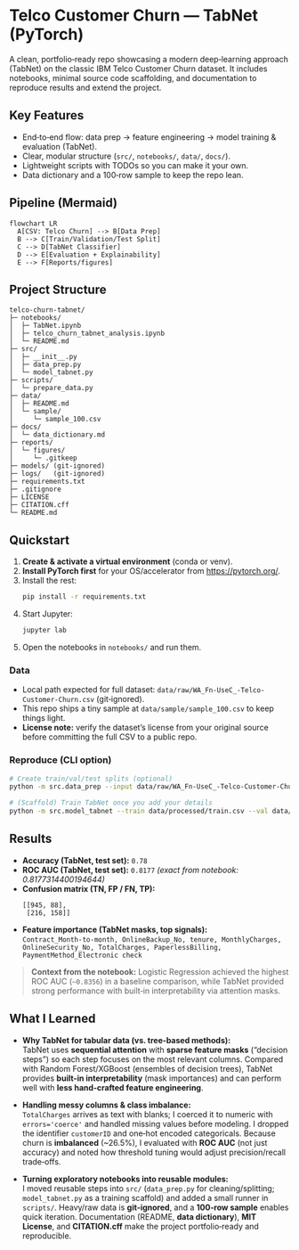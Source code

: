 # Telco Customer Churn — TabNet (PyTorch)

A clean, portfolio‑ready repo showcasing a modern deep‑learning approach (TabNet) on the classic IBM Telco Customer Churn dataset. It includes notebooks, minimal source code scaffolding, and documentation to reproduce results and extend the project.

## Key Features
- End‑to‑end flow: data prep → feature engineering → model training & evaluation (TabNet).
- Clear, modular structure (`src/`, `notebooks/`, `data/`, `docs/`).
- Lightweight scripts with TODOs so you can make it your own.
- Data dictionary and a 100‑row sample to keep the repo lean.

## Pipeline (Mermaid)
```mermaid
flowchart LR
  A[CSV: Telco Churn] --> B[Data Prep]
  B --> C[Train/Validation/Test Split]
  C --> D[TabNet Classifier]
  D --> E[Evaluation + Explainability]
  E --> F[Reports/figures]
```

## Project Structure
```
telco-churn-tabnet/
├─ notebooks/
│  ├─ TabNet.ipynb
│  ├─ telco_churn_tabnet_analysis.ipynb
│  └─ README.md
├─ src/
│  ├─ __init__.py
│  ├─ data_prep.py
│  └─ model_tabnet.py
├─ scripts/
│  └─ prepare_data.py
├─ data/
│  ├─ README.md
│  └─ sample/
│     └─ sample_100.csv
├─ docs/
│  └─ data_dictionary.md
├─ reports/
│  └─ figures/
│     └─ .gitkeep
├─ models/ (git-ignored)
├─ logs/   (git-ignored)
├─ requirements.txt
├─ .gitignore
├─ LICENSE
├─ CITATION.cff
└─ README.md
```

## Quickstart

1. **Create & activate a virtual environment** (conda or venv).
2. **Install PyTorch first** for your OS/accelerator from https://pytorch.org/.
3. Install the rest:
   ```bash
   pip install -r requirements.txt
   ```
4. Start Jupyter:
   ```bash
   jupyter lab
   ```
5. Open the notebooks in `notebooks/` and run them.

### Data
- Local path expected for full dataset: `data/raw/WA_Fn-UseC_-Telco-Customer-Churn.csv` (git‑ignored).
- This repo ships a tiny sample at `data/sample/sample_100.csv` to keep things light.
- **License note:** verify the dataset’s license from your original source before committing the full CSV to a public repo.

### Reproduce (CLI option)
```bash
# Create train/val/test splits (optional)
python -m src.data_prep --input data/raw/WA_Fn-UseC_-Telco-Customer-Churn.csv --outdir data/processed

# (Scaffold) Train TabNet once you add your details
python -m src.model_tabnet --train data/processed/train.csv --val data/processed/val.csv --target Churn
```

## Results

- **Accuracy (TabNet, test set):** `0.78`
- **ROC AUC (TabNet, test set):** `0.8177`  _(exact from notebook: 0.8177314400194644)_
- **Confusion matrix (TN, FP / FN, TP):**
  ```
  [[945, 88],
   [216, 158]]
  ```
- **Feature importance (TabNet masks, top signals):**  
  `Contract_Month-to-month, OnlineBackup_No, tenure, MonthlyCharges, OnlineSecurity_No, TotalCharges, PaperlessBilling, PaymentMethod_Electronic check`

> **Context from the notebook:** Logistic Regression achieved the highest ROC AUC (`~0.8356`) in a baseline comparison, while TabNet provided strong performance with built‑in interpretability via attention masks.

## What I Learned

- **Why TabNet for tabular data (vs. tree‑based methods):**  
  TabNet uses **sequential attention** with **sparse feature masks** (“decision steps”) so each step focuses on the most relevant columns. Compared with Random Forest/XGBoost (ensembles of decision trees), TabNet provides **built‑in interpretability** (mask importances) and can perform well with **less hand‑crafted feature engineering**.

- **Handling messy columns & class imbalance:**  
  `TotalCharges` arrives as text with blanks; I coerced it to numeric with `errors='coerce'` and handled missing values before modeling. I dropped the identifier `customerID` and one‑hot encoded categoricals. Because churn is **imbalanced** (~26.5%), I evaluated with **ROC AUC** (not just accuracy) and noted how threshold tuning would adjust precision/recall trade‑offs.

- **Turning exploratory notebooks into reusable modules:**  
  I moved reusable steps into `src/` (`data_prep.py` for cleaning/splitting; `model_tabnet.py` as a training scaffold) and added a small runner in `scripts/`. Heavy/raw data is **git‑ignored**, and a **100‑row sample** enables quick iteration. Documentation (README, **data dictionary**), **MIT License**, and **CITATION.cff** make the project portfolio‑ready and reproducible.
